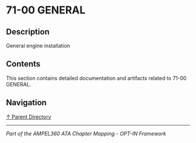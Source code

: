# 71-00 GENERAL

## Description

General engine installation

## Contents

This section contains detailed documentation and artifacts related to 71-00 GENERAL.

## Navigation

[↑ Parent Directory](../README.md)

---

*Part of the AMPEL360 ATA Chapter Mapping - OPT-IN Framework*
